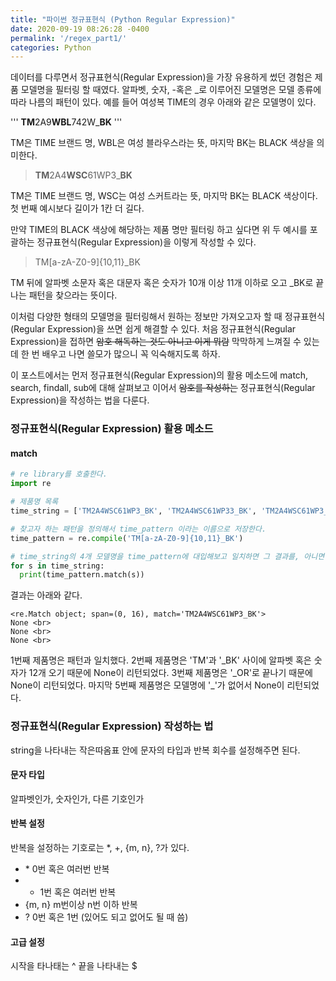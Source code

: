 ```yaml
---
title: "파이썬 정규표현식 (Python Regular Expression)"
date: 2020-09-19 08:26:28 -0400
permalink: '/regex_part1/'
categories: Python
---
```


데이터를 다루면서 정규표현식(Regular Expression)을 가장 유용하게 썼던 경험은 제품 모델명을 필터링 할 때였다. 알파벳, 숫자, -혹은 \_로 이루어진 모델명은 모델 종류에 따라 나름의 패턴이 있다. 예를 들어 여성복 TIME의 경우 아래와 같은 모델명이 있다.

''' **TM**2A9**WBL**742W_**BK** '''

TM은 TIME 브랜드 명, WBL은 여성 블라우스라는 뜻, 마지막 BK는 BLACK 색상을 의미한다.

> **TM**2A4**WSC**61WP3_**BK**

TM은 TIME 브랜드 명, WSC는 여성 스커트라는 뜻, 마지막 BK는 BLACK 색상이다. 첫 번째 예시보다 길이가 1칸 더 길다.

만약 TIME의 BLACK 색상에 해당하는 제품 명만 필터링 하고 싶다면 위 두 예시를 포괄하는 정규표현식(Regular Expression)을 이렇게 작성할 수 있다.

> TM[a-zA-Z0-9]{10,11}\_BK

TM 뒤에 알파벳 소문자 혹은 대문자 혹은 숫자가 10개 이상 11개 이하로 오고 \_BK로 끝나는 패턴을 찾으라는 뜻이다.

이처럼 다양한 형태의 모델명을 필터링해서 원하는 정보만 가져오고자 할 때 정규표현식(Regular Expression)을 쓰면 쉽게 해결할 수 있다. 처음 정규표현식(Regular Expression)을 접하면 ~~암호 해독하는 것도 아니고 이게 뭐람~~ 막막하게 느껴질 수 있는데 한 번 배우고 나면 쓸모가 많으니 꼭 익숙해지도록 하자.

이 포스트에서는 먼저 정규표현식(Regular Expression)의 활용 메소드에 match, search, findall, sub에 대해 살펴보고 이어서 ~~암호를 작성하는~~ 정규표현식(Regular Expression)을 작성하는 법을 다룬다.

### 정규표현식(Regular Expression) 활용 메소드

#### match

```python
# re library를 호출한다.
import re  

# 제품명 목록
time_string = ['TM2A4WSC61WP3_BK', 'TM2A4WSC61WP33_BK', 'TM2A4WSC61WP3_OR', 'TM2A4WSC61WP3BK']

# 찾고자 하는 패턴을 정의해서 time_pattern 이라는 이름으로 저장한다.
time_pattern = re.compile('TM[a-zA-Z0-9]{10,11}_BK')

# time_string의 4개 모델명을 time_pattern에 대입해보고 일치하면 그 결과를, 아니면 None을 반환한다.
for s in time_string:
  print(time_pattern.match(s))
```

결과는 아래와 같다.

``` 
<re.Match object; span=(0, 16), match='TM2A4WSC61WP3_BK'>
None <br>
None <br>
None <br>
```

1번째 제품명은 패턴과 일치했다. 2번째 제품명은 'TM'과 '\_BK' 사이에 알파벳 혹은 숫자가 12개 오기 때문에 None이 리턴되었다. 3번째 제품명은 '\_OR'로 끝나기 때문에 None이 리턴되었다. 마지막 5번째 제품명은 모델명에 '\_'가 없어서 None이 리턴되었다.

### 정규표현식(Regular Expression) 작성하는 법

string을 나타내는 작은따옴표 안에 문자의 타입과 반복 회수를 설정해주면 된다.

#### 문자 타입

알파벳인가, 숫자인가, 다른 기호인가

#### 반복 설정

반복을 설정하는 기호로는 \*, +, {m, n}, ?가 있다.
- \* 0번 혹은 여러번 반복
- + 1번 혹은 여러번 반복
- {m, n} m번이상 n번 이하 반복
- ? 0번 혹은 1번 (있어도 되고 없어도 될 때 씀)

#### 고급 설정

시작을 타나태는 ^ 끝을 나타내는 $
